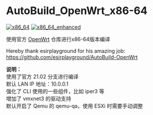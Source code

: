 # AutoBuild_OpenWrt_x86-64
[![x86_64](https://github.com/CallMeR/AutoBuild_OpenWrt/actions/workflows/x86_64.yml/badge.svg)](https://github.com/CallMeR/AutoBuild_OpenWrt/actions/workflows/x86_64.yml)  [![x86_64_enhanced](https://github.com/CallMeR/AutoBuild_OpenWrt/actions/workflows/x86_64_enhanced.yml/badge.svg)](https://github.com/CallMeR/AutoBuild_OpenWrt/actions/workflows/x86_64_enhanced.yml)

使用官方 [OpenWrt](https://github.com/openwrt/openwrt) 仓库进行x86-64版本编译

Hereby thank esirplayground for his amazing job: https://github.com/esirplayground/AutoBuild-OpenWrt  

**说明：**  
使用了官方 21.02 分支进行编译  
默认 LAN IP 地址：10.0.0.1  
强化了 CLI 使用的一些组件，比如 iper3 等  
增加了 vmxnet3 的驱动支持  
默认开启了 Qemu 的 qemu-qa，使用 ESXi 时需要手动调整
